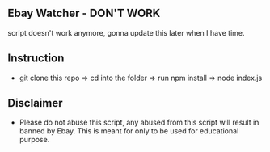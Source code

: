 ## Ebay Watcher - DON'T WORK

script doesn't work anymore, gonna update this later when I have time. 

## Instruction

- git clone this repo => cd into the folder => run npm install => node index.js

## Disclaimer

- Please do not abuse this script, any abused from this script will result in banned by Ebay. This is meant for only to be used for educational purpose.

